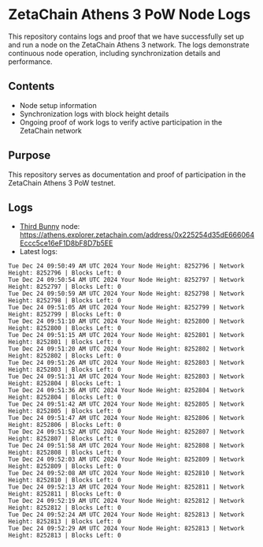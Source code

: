 # ZetaChain Athens 3 PoW Node Logs
This repository contains logs and proof that we have successfully set up and run a node on the ZetaChain Athens 3 network. The logs demonstrate continuous node operation, including synchronization details and performance.

## Contents
- Node setup information
- Synchronization logs with block height details
- Ongoing proof of work logs to verify active participation in the ZetaChain network

## Purpose
This repository serves as documentation and proof of participation in the ZetaChain Athens 3 PoW testnet.

## Logs

- [Third Bunny](https://thirdbunny.xyz/) node: https://athens.explorer.zetachain.com/address/0x225254d35dE666064Eccc5ce16eF1D8bF8D7b5EE
- Latest logs:
```
Tue Dec 24 09:50:49 AM UTC 2024 Your Node Height: 8252796 | Network Height: 8252796 | Blocks Left: 0
Tue Dec 24 09:50:54 AM UTC 2024 Your Node Height: 8252797 | Network Height: 8252797 | Blocks Left: 0
Tue Dec 24 09:50:59 AM UTC 2024 Your Node Height: 8252798 | Network Height: 8252798 | Blocks Left: 0
Tue Dec 24 09:51:05 AM UTC 2024 Your Node Height: 8252799 | Network Height: 8252799 | Blocks Left: 0
Tue Dec 24 09:51:10 AM UTC 2024 Your Node Height: 8252800 | Network Height: 8252800 | Blocks Left: 0
Tue Dec 24 09:51:15 AM UTC 2024 Your Node Height: 8252801 | Network Height: 8252801 | Blocks Left: 0
Tue Dec 24 09:51:20 AM UTC 2024 Your Node Height: 8252802 | Network Height: 8252802 | Blocks Left: 0
Tue Dec 24 09:51:26 AM UTC 2024 Your Node Height: 8252803 | Network Height: 8252803 | Blocks Left: 0
Tue Dec 24 09:51:31 AM UTC 2024 Your Node Height: 8252803 | Network Height: 8252804 | Blocks Left: 1
Tue Dec 24 09:51:36 AM UTC 2024 Your Node Height: 8252804 | Network Height: 8252804 | Blocks Left: 0
Tue Dec 24 09:51:42 AM UTC 2024 Your Node Height: 8252805 | Network Height: 8252805 | Blocks Left: 0
Tue Dec 24 09:51:47 AM UTC 2024 Your Node Height: 8252806 | Network Height: 8252806 | Blocks Left: 0
Tue Dec 24 09:51:52 AM UTC 2024 Your Node Height: 8252807 | Network Height: 8252807 | Blocks Left: 0
Tue Dec 24 09:51:58 AM UTC 2024 Your Node Height: 8252808 | Network Height: 8252808 | Blocks Left: 0
Tue Dec 24 09:52:03 AM UTC 2024 Your Node Height: 8252809 | Network Height: 8252809 | Blocks Left: 0
Tue Dec 24 09:52:08 AM UTC 2024 Your Node Height: 8252810 | Network Height: 8252810 | Blocks Left: 0
Tue Dec 24 09:52:13 AM UTC 2024 Your Node Height: 8252811 | Network Height: 8252811 | Blocks Left: 0
Tue Dec 24 09:52:19 AM UTC 2024 Your Node Height: 8252812 | Network Height: 8252812 | Blocks Left: 0
Tue Dec 24 09:52:24 AM UTC 2024 Your Node Height: 8252813 | Network Height: 8252813 | Blocks Left: 0
Tue Dec 24 09:52:29 AM UTC 2024 Your Node Height: 8252813 | Network Height: 8252813 | Blocks Left: 0
```
